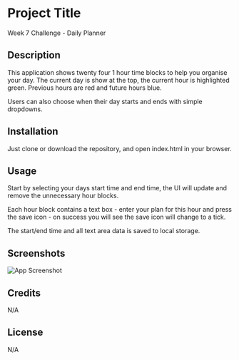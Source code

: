
# Project Title

Week 7 Challenge - Daily Planner


## Description

This application shows twenty four 1 hour time blocks to help you organise your day. The current day is show at the top, the current hour is highlighted green. Previous hours are red and future hours blue. 

Users can also choose when their day starts and ends with simple dropdowns.


## Installation

Just clone or download the repository, and open index.html in your browser.


## Usage

Start by selecting your days start time and end time, the UI will update and remove the unnecessary hour blocks. 

Each hour block contains a text box - enter your plan for this hour and press the save icon - on success you will see the save icon will change to a tick. 

The start/end time and all text area data is saved to local storage.



## Screenshots

![App Screenshot](https://via.placeholder.com/468x300?text=App+Screenshot+Here)

## Credits

N/A


## License

N/A